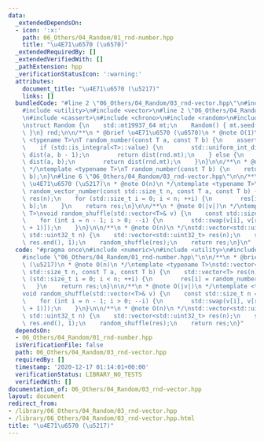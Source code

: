 ```yaml
---
data:
  _extendedDependsOn:
  - icon: ':x:'
    path: 06_Others/04_Random/01_rnd-number.hpp
    title: "\u4E71\u6570 (\u6570)"
  _extendedRequiredBy: []
  _extendedVerifiedWith: []
  _pathExtension: hpp
  _verificationStatusIcon: ':warning:'
  attributes:
    document_title: "\u4E71\u6570 (\u5217)"
    links: []
  bundledCode: "#line 2 \"06_Others/04_Random/03_rnd-vector.hpp\"\n#include <numeric>\n\
    #include <utility>\n#include <vector>\n#line 2 \"06_Others/04_Random/01_rnd-number.hpp\"\
    \n#include <cassert>\n#include <chrono>\n#include <random>\n#include <type_traits>\n\
    \nstruct Random {\n    std::mt19937_64 mt;\n    Random() { mt.seed(std::chrono::steady_clock::now().time_since_epoch().count());\
    \ }\n} rnd;\n\n/**\n * @brief \u4E71\u6570 (\u6570)\n * @note O(1)\n */\ntemplate\
    \ <typename T>\nT random_number(const T a, const T b) {\n    assert(a < b);\n\
    \    if (std::is_integral<T>::value) {\n        std::uniform_int_distribution<T>\
    \ dist(a, b - 1);\n        return dist(rnd.mt);\n    } else {\n        std::uniform_real_distribution<>\
    \ dist(a, b);\n        return dist(rnd.mt);\n    }\n}\n\n/**\n * @note O(1)\n\
    \ */\ntemplate <typename T>\nT random_number(const T b) {\n    return random_number(T(0),\
    \ b);\n}\n#line 6 \"06_Others/04_Random/03_rnd-vector.hpp\"\n\n/**\n * @brief\
    \ \u4E71\u6570 (\u5217)\n * @note O(n)\n */\ntemplate <typename T>\nstd::vector<T>\
    \ random_vector_number(const std::size_t n, const T a, const T b) {\n    std::vector<T>\
    \ res(n);\n    for (std::size_t i = 0; i < n; ++i) {\n        res[i] = random_number(a,\
    \ b);\n    }\n    return res;\n}\n\n/**\n * @note O(|v|)\n */\ntemplate <typename\
    \ T>\nvoid random_shuffle(std::vector<T>& v) {\n    const std::size_t n = v.size();\n\
    \    for (int i = n - 1; i > 0; --i) {\n        std::swap(v[i], v[random_number(i\
    \ + 1)]);\n    }\n}\n\n/**\n * @note O(n)\n */\nstd::vector<std::uint32_t> random_permutation(const\
    \ std::uint32_t n) {\n    std::vector<std::uint32_t> res(n);\n    std::iota(res.begin(),\
    \ res.end(), 1);\n    random_shuffle(res);\n    return res;\n}\n"
  code: "#pragma once\n#include <numeric>\n#include <utility>\n#include <vector>\n\
    #include \"06_Others/04_Random/01_rnd-number.hpp\"\n\n/**\n * @brief \u4E71\u6570\
    \ (\u5217)\n * @note O(n)\n */\ntemplate <typename T>\nstd::vector<T> random_vector_number(const\
    \ std::size_t n, const T a, const T b) {\n    std::vector<T> res(n);\n    for\
    \ (std::size_t i = 0; i < n; ++i) {\n        res[i] = random_number(a, b);\n \
    \   }\n    return res;\n}\n\n/**\n * @note O(|v|)\n */\ntemplate <typename T>\n\
    void random_shuffle(std::vector<T>& v) {\n    const std::size_t n = v.size();\n\
    \    for (int i = n - 1; i > 0; --i) {\n        std::swap(v[i], v[random_number(i\
    \ + 1)]);\n    }\n}\n\n/**\n * @note O(n)\n */\nstd::vector<std::uint32_t> random_permutation(const\
    \ std::uint32_t n) {\n    std::vector<std::uint32_t> res(n);\n    std::iota(res.begin(),\
    \ res.end(), 1);\n    random_shuffle(res);\n    return res;\n}"
  dependsOn:
  - 06_Others/04_Random/01_rnd-number.hpp
  isVerificationFile: false
  path: 06_Others/04_Random/03_rnd-vector.hpp
  requiredBy: []
  timestamp: '2020-12-17 01:14:01+00:00'
  verificationStatus: LIBRARY_NO_TESTS
  verifiedWith: []
documentation_of: 06_Others/04_Random/03_rnd-vector.hpp
layout: document
redirect_from:
- /library/06_Others/04_Random/03_rnd-vector.hpp
- /library/06_Others/04_Random/03_rnd-vector.hpp.html
title: "\u4E71\u6570 (\u5217)"
---
```

